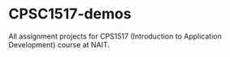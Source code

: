 # CPSC1517-demos
All assignment projects for CPS1517 (Introduction to Application Development) course at NAIT.
